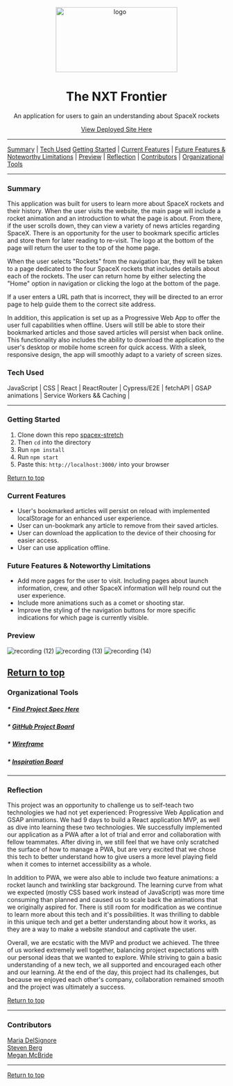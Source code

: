 <div align="center"><img src="https://user-images.githubusercontent.com/76507607/134072647-5696a32a-19a9-4db9-bf24-f5c5751f11b7.png" height="150px" width="280px" alt="logo"/><h1>The NXT Frontier</h1>
<p>An application for users to gain an understanding about SpaceX rockets</p>
<a href="https://nxtfrontier.netlify.app/">View Deployed Site Here</a>
</div>



---

[Summary](#summary) |
[Tech Used](#tech-used)
[Getting Started](#getting-started) |
[Current Features](#current-features) |
[Future Features & Noteworthy Limitations](#future-features-&-noteworthy-limitations) |
[Preview](#preview) |
[Reflection](#reflection) |
[Contributors](#contributors) |
[Organizational Tools](#organizational-tools)
 
---

### Summary
This application was built for users to learn more about SpaceX rockets and their history. When the user visits the website, the main page will include a rocket animation and an introduction to what the page is about. From there, if the user scrolls down, they can view a variety of news articles regarding SpaceX. There is an opportunity for the user to bookmark specific articles and store them for later reading to re-visit. The logo at the bottom of the page will return the user to the top of the home page. 

When the user selects "Rockets" from the navigation bar, they will be taken to a page dedicated to the four SpaceX rockets that includes details about each of the rockets. The user can return home by either selecting the "Home" option in navigation or clicking the logo at the bottom of the page. 

If a user enters a URL path that is incorrect, they will be directed to an error page to help guide them to the correct site address. 

In addition, this application is set up as a Progressive Web App to offer the user full capabilities when offline. Users will still be able to store their bookmarked articles and those saved articles will persist when back online. This functionality also includes the ability to download the application to the user's desktop or mobile home screen for quick access. With a sleek, responsive design, the app will smoothly adapt to a variety of screen sizes. 

 
### Tech Used
JavaScript | CSS | React | ReactRouter | Cypress/E2E | fetchAPI | GSAP animations | Service Workers && Caching | 

---
### Getting Started
1. Clone down this repo [spacex-stretch](https://github.com/madhaus4/spacex-stretch)
2. Then ```cd``` into the directory
3. Run ```npm install```
4. Run ```npm start```
5. Paste this: ```http://localhost:3000/``` into your browser


[Return to top](#The-NXT-Frontier)

### Current Features
- User's bookmarked articles will persist on reload with implemented localStorage for an enhanced user experience. 
- User can un-bookmark any article to remove from their saved articles.
- User can download the application to the device of their choosing for easier access. 
- User can use application offline.


### Future Features & Noteworthy Limitations
- Add more pages for the user to visit. Including pages about launch information, crew, and other SpaceX information will help round out the user experience. 
- Include more animations such as a comet or shooting star.
- Improve the styling of the navigation buttons for more specific indications for which page is currently visible. 


### Preview
![recording (12)](https://user-images.githubusercontent.com/78767067/134087755-7ea2dffa-a15e-4f8c-980e-8b74d52b972d.gif)
![recording (13)](https://user-images.githubusercontent.com/78767067/134087779-63154a32-aae2-4360-aa36-adccdb0e5472.gif)
![recording (14)](https://user-images.githubusercontent.com/78767067/134087805-0a4a2ca9-06f3-43b6-90d3-5ef1d84ecb1f.gif)



[Return to top](#The-NXT-Frontier)
---

### Organizational Tools
##### * [Find Project Spec Here](https://frontend.turing.edu/projects/module-3/stretch.html)
##### * [GitHub Project Board](https://github.com/madhaus4/spacex-stretch/projects/1)
##### * [Wireframe](https://www.figma.com/file/SsEdk6veCtktP7uK2C5RVx/Space-X-Stretch?node-id=0%3A1)
##### * [Inspiration Board](https://www.notion.so/Inspiration-Board-d0800da793b84a3695811c45d72b800f)

---

### Reflection
This project was an opportunity to challenge us to self-teach two technologies we had not yet experienced: Progressive Web Application and GSAP animations. We had 9 days to build a React application MVP, as well as dive into learning these two technologies. We successfully implemented our application as a PWA after a lot of trial and error and collaboration with fellow teammates. After diving in, we still feel that we have only scratched the surface of how to manage a PWA, but are very excited that we chose this tech to better understand how to give users a more level playing field when it comes to internet accessibility as a whole. 

In addition to PWA, we were also able to include two feature animations: a rocket launch and twinkling star background. The learning curve from what we expected (mostly CSS based work instead of JavaScript) was more time consuming than planned and caused us to scale back the animations that we originally aspired for. There is still room for modification as we continue to learn more about this tech and it's possibilities. It was thrilling to dabble in this unique tech and get a better understanding about how it works, as they are a way to make a website standout and captivate the user.

Overall, we are ecstatic with the MVP and product we achieved. The three of us worked extremely well together, balancing project expectations with our personal ideas that we wanted to explore. While striving to gain a basic understanding of a new tech, we all supported and encouraged each other and our learning. At the end of the day, this project had its challenges, but because we enjoyed each other's company, collaboration remained smooth and the project was ultimately a success. 
<br>


[Return to top](#The-NXT-Frontier)

---
### Contributors
[Maria DelSignore](https://github.com/madhaus4) <br>
[Steven Berg](https://github.com/saberg1) <br>
[Megan McBride](https://github.com/Meggs625) <br>



---

[Return to top](#spacex-stretch)
